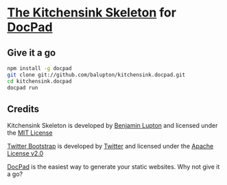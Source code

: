 # [The Kitchensink Skeleton](https://github.com/balupton/kitchensink.docpad) for [DocPad](https://github.com/balupton/docpad)

## Give it a go

``` bash
npm install -g docpad
git clone git://github.com/balupton/kitchensink.docpad.git
cd kitchensink.docpad
docpad run
```

## Credits

Kitchensink Skeleton is developed by [Benjamin Lupton](http://balupton.com) and licensed under the [MIT License](http://creativecommons.org/licenses/MIT/)

[Twitter Bootstrap](http://twitter.github.com/bootstrap/) is developed by [Twitter](https://dev.twitter.com/blog/bootstrap-twitter) and licensed under the [Apache License v2.0](http://www.apache.org/licenses/LICENSE-2.0)

[DocPad](https://github.com/balupton/docpad) is the easiest way to generate your static websites. Why not give it a go?
